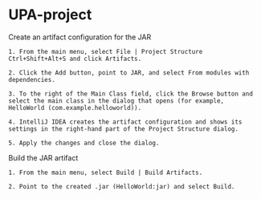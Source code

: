 # UPA-project

Create an artifact configuration for the JAR﻿

    1. From the main menu, select File | Project Structure Ctrl+Shift+Alt+S and click Artifacts.

    2. Click the Add button, point to JAR, and select From modules with dependencies.

    3. To the right of the Main Class field, click the Browse button and select the main class in the dialog that opens (for example, HelloWorld (com.example.helloworld)).

    4. IntelliJ IDEA creates the artifact configuration and shows its settings in the right-hand part of the Project Structure dialog.

    5. Apply the changes and close the dialog.
    
Build the JAR artifact﻿

    1. From the main menu, select Build | Build Artifacts.

    2. Point to the created .jar (HelloWorld:jar) and select Build.
